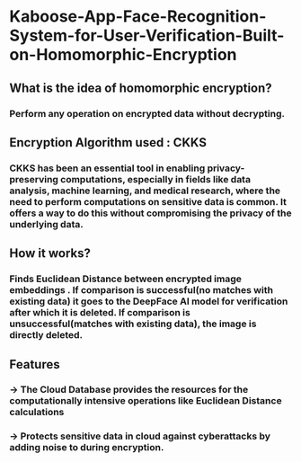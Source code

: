 # Kaboose-App-Face-Recognition-System-for-User-Verification-Built-on-Homomorphic-Encryption
## What is the idea of homomorphic encryption?

### Perform any operation on encrypted data without decrypting.
## Encryption Algorithm used : CKKS

### CKKS has been an essential tool in enabling privacy-preserving computations, especially in fields like data analysis, machine learning, and medical research, where the need to perform computations on sensitive data is common. It offers a way to do this without compromising the privacy of the underlying data.
## How it works?

### Finds Euclidean Distance between encrypted image embeddings . If comparison is successful(no matches with existing data) it goes to the DeepFace AI model for verification after which it is deleted. If comparison is unsuccessful(matches with existing data), the image is directly deleted.
## Features

   ### ->  The Cloud Database provides the resources for the computationally intensive operations like Euclidean Distance calculations
   ### -> Protects sensitive data in cloud against cyberattacks by adding noise to during encryption.
